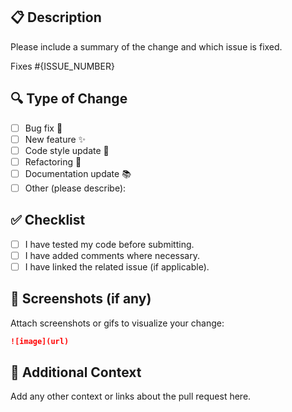 ## 📋 Description

Please include a summary of the change and which issue is fixed.

Fixes #{ISSUE_NUMBER}

## 🔍 Type of Change

- [ ] Bug fix 🐛
- [ ] New feature ✨
- [ ] Code style update 🎨
- [ ] Refactoring 🔨
- [ ] Documentation update 📚
- [ ] Other (please describe):

## ✅ Checklist

- [ ] I have tested my code before submitting.
- [ ] I have added comments where necessary.
- [ ] I have linked the related issue (if applicable).

## 📸 Screenshots (if any)

Attach screenshots or gifs to visualize your change:

```md
![image](url)
```

## 🧠 Additional Context

Add any other context or links about the pull request here.
